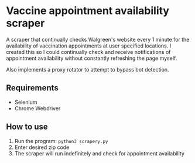# Vaccine appointment availability scraper
A scraper that continually checks Walgreen's website every 1 minute for the availability of vaccination appointments at user specified locations. I created this so I could continually check and receive notifications of appointment availability without constantly refreshing the page myself.

Also implements a proxy rotator to attempt to bypass bot detection.

## Requirements
* Selenium
* Chrome Webdriver

## How to use
1. Run the program: `python3 scrapery.py`
2. Enter desired zip code
3. The scraper will run indefinitely and check for appointment availability